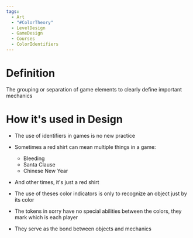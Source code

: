 ```yaml
---
tags:
  - Art
  - "#ColorTheory"
  - LevelDesign
  - GameDesign
  - Courses
  - ColorIdentifiers
---
```

# Definition 
The grouping or separation of game elements to clearly define important mechanics

# How it's used in Design
- The use of identifiers in games is no new practice
- Sometimes a red shirt can mean multiple things in a game:
	- Bleeding
	- Santa Clause
	- Chinese New Year

- And other times, it's just a red shirt
- The use of theses color indicators is only to recognize an object just by its color
- The tokens in sorry have no special abilities between the colors, they mark which is each player
- They serve as the bond between objects and mechanics
